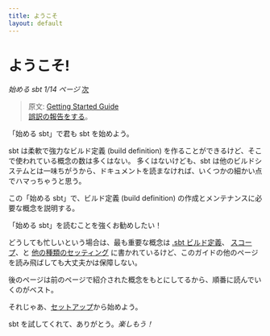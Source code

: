 ```yaml
---
title: ようこそ
layout: default
---
```


# ようこそ!

_始める sbt 1/14 ページ_ [次](setup)

> 原文: [Getting Started Guide](https://github.com/harrah/xsbt/wiki/Getting-Started-Welcome)<br>
> [誤訳の報告をする](https://github.com/eed3si9n/sbt-getting-started-guide-ja/issues)。

「始める sbt」で君も sbt を始めよう。

sbt は柔軟で強力なビルド定義 (build definition) を作ることができるけど、そこで使われている概念の数は多くはない。
多くはないけども、sbt は他のビルドシステムとは一味ちがうから、ドキュメントを読まなければ、いくつかの細かい点でハマっちゃうと思う。

この「始める sbt」で、ビルド定義 (build definition) の作成とメンテナンスに必要な概念を説明する。

「始める sbt」を読むことを強くお勧めしたい！

どうしても忙しいという場合は、最も重要な概念は
[.sbt ビルド定義](basic-def)、
[スコープ](scope)、と
[他の種類のセッティング](more-about-settings)
に書かれているけど、このガイドの他のページを読み飛ばしても大丈夫かは保障しない。

後のページは前のページで紹介された概念をもとにしてるから、順番に読んでいくのがベスト。

それじゃあ、[セットアップ](setup)から始めよう。

sbt を試してくれて、ありがとう。_楽しもう！_
